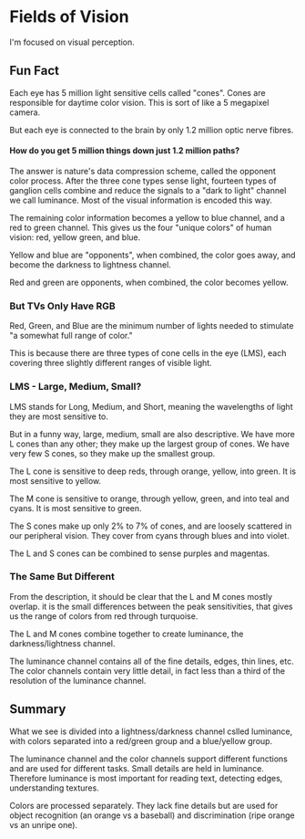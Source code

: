 # Fields of Vision
I'm focused on visual perception.

## Fun Fact
Each eye has 5 million light sensitive cells called "cones". Cones are responsible for daytime color vision. This is sort of like a 5 megapixel camera. 

But each eye is connected to the brain by only 1.2 million optic nerve fibres. 

#### How do you get 5 million things down just 1.2 million paths?

The answer is nature's data compression scheme, called the opponent color process. After the three cone types sense light, fourteen types of ganglion cells combine and reduce the signals to a "dark to light" channel we call luminance. Most of the visual information is encoded this way.

The remaining color information becomes a yellow to blue channel, and a red to green channel. This gives us the four "unique colors" of human vision: red, yellow green, and blue.

Yellow and blue are "opponents", when combined, the color goes away, and become the darkness to lightness channel.

Red and green are opponents, when combined, the color becomes yellow.

### But TVs Only Have RGB
Red, Green, and Blue are the minimum number of lights needed to stimulate "a somewhat full range of color."

This is because there are three types of cone cells in the eye (LMS), each covering three slightly different ranges of visible light.

### LMS - Large, Medium, Small?

LMS stands for Long, Medium, and Short, meaning the wavelengths of light they are most sensitive to.

But in a funny way, large, medium, small are also descriptive. We have more L cones than any other; they make up the largest group of cones. We have very few S cones, so they make up the smallest group.


The L cone is sensitive to deep reds, through orange, yellow, into green. It is most sensitive to yellow.

The M cone is sensitive to orange, through yellow, green, and into teal and cyans. It is most sensitive to green.

The S cones make up only 2% to 7% of cones, and are loosely scattered in our peripheral vision. They cover from cyans through blues and into violet.

The L and S cones can be combined to sense purples and magentas.

### The Same But Different
From the description, it should be clear that the L and M cones mostly overlap. it is the small differences between the peak sensitivities, that gives us the range of colors from red through turquoise.

The L and M cones combine together to create luminance, the darkness/lightness channel. 

The luminance channel contains all of the fine details, edges, thin lines, etc. The color channels contain very little detail, in fact less than a third of the resolution of the luminance channel.

## Summary
What we see is divided into  a lightness/darkness channel cslled luminance, with colors separated into a red/green group and a blue/yellow group.

The luminance channel and the color channels support different functions and are used for different tasks. Small details are held in luminance. Therefore luminance is most important for reading text, detecting edges, understanding textures.

Colors are processed separately. They lack fine details but are used for object recognition (an orange vs a baseball) and discrimination (ripe orange vs an unripe one).



<!--
**FieldsOfVision/FieldsOfVision** is a ✨ _special_ ✨ repository because its `README.md` (this file) appears on your GitHub profile.

Here are some ideas to get you started:

- 🔭 I’m currently working on ...
- 🌱 I’m currently learning ...
- 👯 I’m looking to collaborate on ...
- 🤔 I’m looking for help with ...
- 💬 Ask me about ...
- 📫 How to reach me: ...
- 😄 Pronouns: ...
- ⚡ Fun fact: ...
-->
